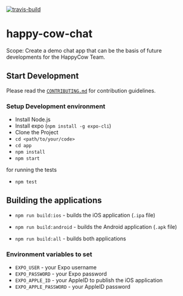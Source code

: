 [![travis-build](https://travis-ci.org/happy-chickpeas/happy-cow-chat.svg?branch=master)](https://travis-ci.org/happy-chickpeas/happy-cow-chat)
# happy-cow-chat

Scope: Create a demo chat app that can be the basis of future developments for
the HappyCow Team.

## Start Development

Please read the [`CONTRIBUTING.md`](CONTRIBUTING.md) for contribution
guidelines.

### Setup Development environment

  - Install Node.js
  - Install expo (`npm install -g expo-cli`)
  - Clone the Project
  - `cd <path/to/your/code>`
  - `cd app`
  - `npm install`
  - `npm start`

for running the tests

  - `npm test`

## Building the applications

  - `npm run build:ios` - builds the iOS application (`.ipa` file)

  - `npm run build:android` - builds the Android application (`.apk` file)

  - `npm run build:all` - builds both applications

### Environment variables to set

  - `EXPO_USER` - your Expo username
  - `EXPO_PASSWORD` - your Expo password
  - `EXPO_APPLE_ID` - your AppleID to publish the iOS application
  - `EXPO_APPLE_PASSWORD` - your AppleID password
